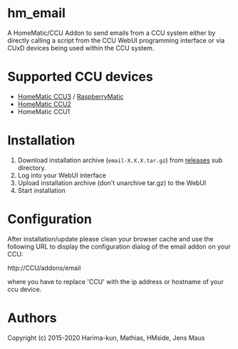 # hm_email
A HomeMatic/CCU Addon to send emails from a CCU system either by directly calling a script from the CCU WebUI programming interface or via CUxD devices being used within the CCU system.

# Supported CCU devices
* [HomeMatic CCU3](https://www.eq-3.de/produkte/homematic/zentralen-und-gateways/smart-home-zentrale-ccu3.html) / [RaspberryMatic](http://raspberrymatic.de/)
* [HomeMatic CCU2](https://www.eq-3.de/produkt-detail-zentralen-und-gateways/items/homematic-zentrale-ccu-2.html)
* HomeMatic CCU1

# Installation
1. Download installation archive (`email-X.X.X.tar.gz`) from [releases](https://github.com/homematic-community/hm_email/releases) sub directory.
2. Log into your WebUI interface
3. Upload installation archive (don't unarchive tar.gz) to the WebUI
4. Start installation

# Configuration
After installation/update please clean your browser cache and use the following URL to display the configuration dialog of the email addon on your CCU:

http://CCU/addons/email

where you have to replace 'CCU' with the ip address or hostname of your ccu device.

# Authors
Copyright (c) 2015-2020 Harima-kun, Mathias, HMside, Jens Maus
